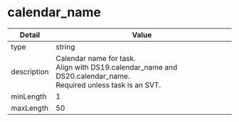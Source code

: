 # calendar_name
| Detail | Value |
| ------ | ----- |
| type | string |
| description | Calendar name for task.<br/> Align with DS19.calendar_name and DS20.calendar_name.<br/>Required unless task is an SVT. |
| minLength | 1 |
| maxLength | 50 |
